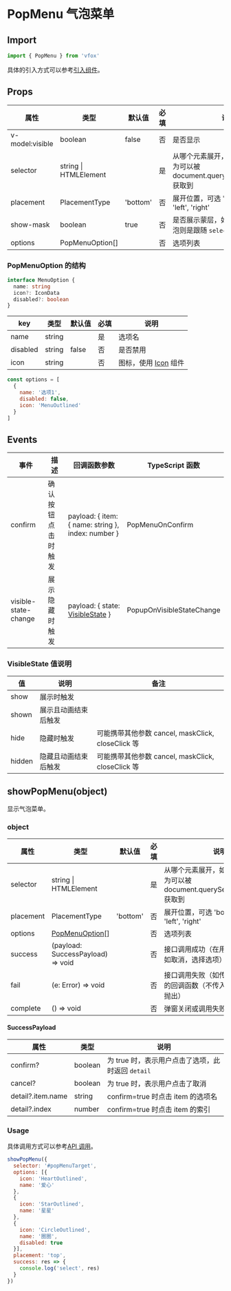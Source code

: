 # PopMenu 气泡菜单

## Import

```JavaScript
import { PopMenu } from 'vfox'
```

具体的引入方式可以参考[引入组件](../guide/import.md)。

## Props

| 属性            | 类型                  | 默认值   | 必填 | 说明                                                                              |
| --------------- | --------------------- | -------- | ---- | --------------------------------------------------------------------------------- |
| v-model:visible | boolean               | false    | 否   | 是否显示                                                                          |
| selector        | string \| HTMLElement |          | 是   | 从哪个元素展开，如果是 string，则为可以被 document.querySelector(selector) 获取到 |
| placement       | PlacementType         | 'bottom' | 否   | 展开位置，可选 'bottom', 'top', 'left', 'right'                                   |
| show-mask       | boolean               | true     | 否   | 是否展示蒙层，如果设置不展示，气泡则是跟随 `selector` 对应的元素                  |
| options         | PopMenuOption[]       |          | 否   | 选项列表                                                                          |

### PopMenuOption 的结构

```TypeScript
interface MenuOption {
  name: string
  icon?: IconData
  disabled?: boolean
}
```

| key      | 类型   | 默认值 | 必填 | 说明                              |
| -------- | ------ | ------ | ---- | --------------------------------- |
| name     | string |        | 是   | 选项名                            |
| disabled | string | false  | 否   | 是否禁用                          |
| icon     | string |        | 否   | 图标，使用 [Icon](./Icon.md) 组件 |

```JavaScript
const options = [
  {
    name: '选项1',
    disabled: false,
    icon: 'MenuOutlined'
  }
]
```

## Events

| 事件                 | 描述               | 回调函数参数                                                         | TypeScript 函数           |
| -------------------- | ------------------ | -------------------------------------------------------------------- | ------------------------- |
| confirm              | 确认按钮点击时触发 | payload: { item: { name: string }, index: number }                   | PopMenuOnConfirm          |
| visible-state-change | 展示隐藏时触发     | payload: { state: [VisibleState](./PopMenu.md#visiblestate-值说明) } | PopupOnVisibleStateChange |

### VisibleState 值说明

| 值     | 说明                 | 备注                                              |
| ------ | -------------------- | ------------------------------------------------- |
| show   | 展示时触发           |                                                   |
| shown  | 展示且动画结束后触发 |                                                   |
| hide   | 隐藏时触发           | 可能携带其他参数 cancel, maskClick, closeClick 等 |
| hidden | 隐藏且动画结束后触发 | 可能携带其他参数 cancel, maskClick, closeClick 等 |

## showPopMenu(object)

显示气泡菜单。

### object

| 属性      | 类型                                                  | 默认值   | 必填 | 说明                                                                              |
| --------- | ----------------------------------------------------- | -------- | ---- | --------------------------------------------------------------------------------- |
| selector  | string \| HTMLElement                                 |          | 是   | 从哪个元素展开，如果是 string，则为可以被 document.querySelector(selector) 获取到 |
| placement | PlacementType                                         | 'bottom' | 否   | 展开位置，可选 'bottom', 'top', 'left', 'right'                                   |
| options   | [PopMenuOption](./PopMenu.md#popmenuoption-的结构)[\] |          | 否   | 选项列表                                                                          |
| success   | (payload: SuccessPayload) => void                     |          | 否   | 接口调用成功（在用户做出选择后，如取消，选择选项）的回调函数                      |
| fail      | (e: Error) => void                                    |          | 否   | 接口调用失败（如传入错误的参数）的回调函数（不传入 fail 遇错误直接抛出）          |
| complete  | () => void                                            |          | 否   | 弹窗关闭或调用失败的回调函数                                                      |

#### SuccessPayload

| 属性              | 类型    | 说明                                              |
| ----------------- | ------- | ------------------------------------------------- |
| confirm?          | boolean | 为 true 时，表示用户点击了选项，此时返回 `detail` |
| cancel?           | boolean | 为 true 时，表示用户点击了取消                    |
| detail?.item.name | string  | confirm=true 时点击 item 的选项名                 |
| detail?.index     | number  | confirm=true 时点击 item 的索引                   |

### Usage

具体调用方式可以参考[API 调用](../guide/import.md#api-调用)。

```JavaScript
showPopMenu({
  selector: '#popMenuTarget',
  options: [{
    icon: 'HeartOutlined',
    name: '爱心'
  },
  {
    icon: 'StarOutlined',
    name: '星星'
  },
  {
    icon: 'CircleOutlined',
    name: '圈圈',
    disabled: true
  }],
  placement: 'top',
  success: res => {
    console.log('select', res)
  }
})
```
